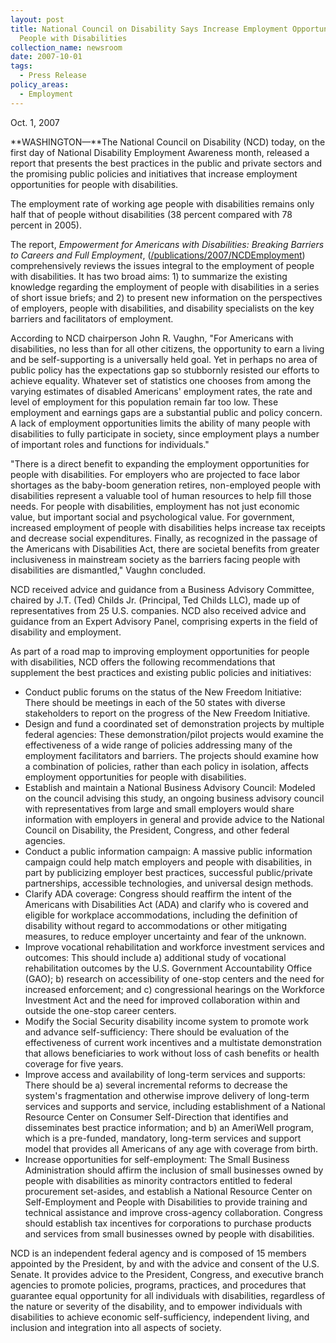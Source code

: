 ```yaml
---
layout: post
title: National Council on Disability Says Increase Employment Opportunities for
  People with Disabilities
collection_name: newsroom
date: 2007-10-01
tags:
  - Press Release
policy_areas:
  - Employment
---
```


O﻿ct. 1, 2007

**WASHINGTON—**The National Council on Disability (NCD) today, on the first day of National Disability Employment Awareness month, released a report that presents the best practices in the public and private sectors and the promising public policies and initiatives that increase employment opportunities for people with disabilities.

The employment rate of working age people with disabilities remains only half that of people without disabilities (38 percent compared with 78 percent in 2005).

The report, *Empowerment for Americans with Disabilities: Breaking Barriers to Careers and Full Employment*, ([/publications/2007/NCDEmployment](https://ncd.gov/publications/2007/Oct2007 "/newsroom/publications/2007/NCDEmployment_20071001.htm")) comprehensively reviews the issues integral to the employment of people with disabilities. It has two broad aims: 1) to summarize the existing knowledge regarding the employment of people with disabilities in a series of short issue briefs; and 2) to present new information on the perspectives of employers, people with disabilities, and disability specialists on the key barriers and facilitators of employment.

According to NCD chairperson John R. Vaughn, "For Americans with disabilities, no less than for all other citizens, the opportunity to earn a living and be self-supporting is a universally held goal. Yet in perhaps no area of public policy has the expectations gap so stubbornly resisted our efforts to achieve equality. Whatever set of statistics one chooses from among the varying estimates of disabled Americans' employment rates, the rate and level of employment for this population remain far too low. These employment and earnings gaps are a substantial public and policy concern. A lack of employment opportunities limits the ability of many people with disabilities to fully participate in society, since employment plays a number of important roles and functions for individuals."

"There is a direct benefit to expanding the employment opportunities for people with disabilities. For employers who are projected to face labor shortages as the baby-boom generation retires, non-employed people with disabilities represent a valuable tool of human resources to help fill those needs. For people with disabilities, employment has not just economic value, but important social and psychological value. For government, increased employment of people with disabilities helps increase tax receipts and decrease social expenditures. Finally, as recognized in the passage of the Americans with Disabilities Act, there are societal benefits from greater inclusiveness in mainstream society as the barriers facing people with disabilities are dismantled," Vaughn concluded.

NCD received advice and guidance from a Business Advisory Committee, chaired by J.T. (Ted) Childs Jr. (Principal, Ted Childs LLC), made up of representatives from 25 U.S. companies. NCD also received advice and guidance from an Expert Advisory Panel, comprising experts in the field of disability and employment.

As part of a road map to improving employment opportunities for people with disabilities, NCD offers the following recommendations that supplement the best practices and existing public policies and initiatives:

- Conduct public forums on the status of the New Freedom Initiative: There should be meetings in each of the 50 states with diverse stakeholders to report on the progress of the New Freedom Initiative.
- Design and fund a coordinated set of demonstration projects by multiple federal agencies: These demonstration/pilot projects would examine the effectiveness of a wide range of policies addressing many of the employment facilitators and barriers. The projects should examine how a combination of policies, rather than each policy in isolation, affects employment opportunities for people with disabilities.
- Establish and maintain a National Business Advisory Council: Modeled on the council advising this study, an ongoing business advisory council with representatives from large and small employers would share information with employers in general and provide advice to the National Council on Disability, the President, Congress, and other federal agencies.
- Conduct a public information campaign: A massive public information campaign could help match employers and people with disabilities, in part by publicizing employer best practices, successful public/private partnerships, accessible technologies, and universal design methods.
- Clarify ADA coverage: Congress should reaffirm the intent of the Americans with Disabilities Act (ADA) and clarify who is covered and eligible for workplace accommodations, including the definition of disability without regard to accommodations or other mitigating measures, to reduce employer uncertainty and fear of the unknown.
- Improve vocational rehabilitation and workforce investment services and outcomes: This should include a) additional study of vocational rehabilitation outcomes by the U.S. Government Accountability Office (GAO); b) research on accessibility of one-stop centers and the need for increased enforcement; and c) congressional hearings on the Workforce Investment Act and the need for improved collaboration within and outside the one-stop career centers.
- Modify the Social Security disability income system to promote work and advance self-sufficiency: There should be evaluation of the effectiveness of current work incentives and a multistate demonstration that allows beneficiaries to work without loss of cash benefits or health coverage for five years.
- Improve access and availability of long-term services and supports: There should be a) several incremental reforms to decrease the system's fragmentation and otherwise improve delivery of long-term services and supports and service, including establishment of a National Resource Center on Consumer Self-Direction that identifies and disseminates best practice information; and b) an AmeriWell program, which is a pre-funded, mandatory, long-term services and support model that provides all Americans of any age with coverage from birth.
- Increase opportunities for self-employment: The Small Business Administration should affirm the inclusion of small businesses owned by people with disabilities as minority contractors entitled to federal procurement set-asides, and establish a National Resource Center on Self-Employment and People with Disabilities to provide training and technical assistance and improve cross-agency collaboration. Congress should establish tax incentives for corporations to purchase products and services from small businesses owned by people with disabilities.

NCD is an independent federal agency and is composed of 15 members appointed by the President, by and with the advice and consent of the U.S. Senate. It provides advice to the President, Congress, and executive branch agencies to promote policies, programs, practices, and procedures that guarantee equal opportunity for all individuals with disabilities, regardless of the nature or severity of the disability, and to empower individuals with disabilities to achieve economic self-sufficiency, independent living, and inclusion and integration into all aspects of society.
